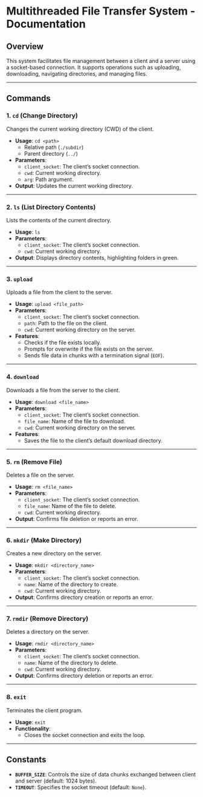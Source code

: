 
# Multithreaded File Transfer System - Documentation

## **Overview**

This system facilitates file management between a client and a server using a socket-based connection. It supports operations such as uploading, downloading, navigating directories, and managing files.

---

## **Commands**

### **1. `cd` (Change Directory)**
Changes the current working directory (CWD) of the client.
- **Usage**: `cd <path>`
  - Relative path (`./subdir`)
  - Parent directory (`../`)
- **Parameters**:
  - `client_socket`: The client’s socket connection.
  - `cwd`: Current working directory.
  - `arg`: Path argument.
- **Output**: Updates the current working directory.

---

### **2. `ls` (List Directory Contents)**
Lists the contents of the current directory.
- **Usage**: `ls`
- **Parameters**:
  - `client_socket`: The client’s socket connection.
  - `cwd`: Current working directory.
- **Output**: Displays directory contents, highlighting folders in green.

---

### **3. `upload`**
Uploads a file from the client to the server.
- **Usage**: `upload <file_path>`
- **Parameters**:
  - `client_socket`: The client’s socket connection.
  - `path`: Path to the file on the client.
  - `cwd`: Current working directory on the server.
- **Features**:
  - Checks if the file exists locally.
  - Prompts for overwrite if the file exists on the server.
  - Sends file data in chunks with a termination signal (`EOF`).

---

### **4. `download`**
Downloads a file from the server to the client.
- **Usage**: `download <file_name>`
- **Parameters**:
  - `client_socket`: The client’s socket connection.
  - `file_name`: Name of the file to download.
  - `cwd`: Current working directory on the server.
- **Features**:
  - Saves the file to the client’s default download directory.

---

### **5. `rm` (Remove File)**
Deletes a file on the server.
- **Usage**: `rm <file_name>`
- **Parameters**:
  - `client_socket`: The client’s socket connection.
  - `file_name`: Name of the file to delete.
  - `cwd`: Current working directory.
- **Output**: Confirms file deletion or reports an error.

---

### **6. `mkdir` (Make Directory)**
Creates a new directory on the server.
- **Usage**: `mkdir <directory_name>`
- **Parameters**:
  - `client_socket`: The client’s socket connection.
  - `name`: Name of the directory to create.
  - `cwd`: Current working directory.
- **Output**: Confirms directory creation or reports an error.

---

### **7. `rmdir` (Remove Directory)**
Deletes a directory on the server.
- **Usage**: `rmdir <directory_name>`
- **Parameters**:
  - `client_socket`: The client’s socket connection.
  - `name`: Name of the directory to delete.
  - `cwd`: Current working directory.
- **Output**: Confirms directory deletion or reports an error.

---

### **8. `exit`**
Terminates the client program.
- **Usage**: `exit`
- **Functionality**:
  - Closes the socket connection and exits the loop.

---


## **Constants**

- **`BUFFER_SIZE`**: Controls the size of data chunks exchanged between client and server (default: 1024 bytes).
- **`TIMEOUT`**: Specifies the socket timeout (default: `None`).
